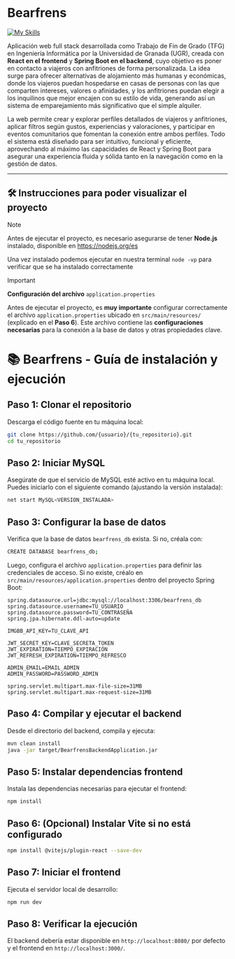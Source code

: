# Bearfrens

[![My Skills](https://skillicons.dev/icons?i=react,js,html,css,java,spring,mysql)](https://skillicons.dev)

Aplicación web full stack desarrollada como Trabajo de Fin de Grado (TFG) en Ingeniería Informática por la Universidad de Granada (UGR), creada con **React en el frontend** y **Spring Boot en el backend**, cuyo objetivo es poner en contacto a viajeros con anfitriones de forma personalizada. La idea surge para ofrecer alternativas de alojamiento más humanas y económicas, donde los viajeros puedan hospedarse en casas de personas con las que comparten intereses, valores o afinidades, y los anfitriones puedan elegir a los inquilinos que mejor encajen con su estilo de vida, generando así un sistema de emparejamiento más significativo que el simple alquiler. 

La web permite crear y explorar perfiles detallados de viajeros y anfitriones, aplicar filtros según gustos, experiencias y valoraciones, y participar en eventos comunitarios que fomentan la conexión entre ambos perfiles. Todo el sistema está diseñado para ser intuitivo, funcional y eficiente, aprovechando al máximo las capacidades de React y Spring Boot para asegurar una experiencia fluida y sólida tanto en la navegación como en la gestión de datos.

--- 

## 🛠️ Instrucciones para poder visualizar el proyecto

> [!NOTE]
> 
> Antes de ejecutar el proyecto, es necesario asegurarse de tener **Node.js** instalado, disponible en https://nodejs.org/es
>
> Una vez instalado podemos ejecutar en nuestra terminal `node -vp` para verificar que se ha instalado correctamente

> [!IMPORTANT]
>
> **Configuración del archivo** `application.properties`
>
> Antes de ejecutar el proyecto, es **muy importante** configurar correctamente el archivo `application.properties` ubicado en `src/main/resources/` (explicado en el **Paso 6**). Este archivo contiene las **configuraciones necesarias** para la conexión a la base de datos y otras propiedades clave.

# 📚 Bearfrens - Guía de instalación y ejecución

## Paso 1: Clonar el repositorio
Descarga el código fuente en tu máquina local:
```bash
git clone https://github.com/{usuario}/{tu_repositorio}.git
cd tu_repositorio
```

## Paso 2: Iniciar MySQL
Asegúrate de que el servicio de MySQL esté activo en tu máquina local. Puedes iniciarlo con el siguiente comando (ajustando la versión instalada):
```bash
net start MySQL<VERSION_INSTALADA>
```

## Paso 3: Configurar la base de datos
Verifica que la base de datos `bearfrens_db` exista. Si no, créala con:
```bash
CREATE DATABASE bearfrens_db;
```

Luego, configura el archivo `application.properties` para definir las credenciales de acceso. Si no existe, créalo en `src/main/resources/application.properties` dentro del proyecto Spring Boot:

```properties
spring.datasource.url=jdbc:mysql://localhost:3306/bearfrens_db
spring.datasource.username=TU_USUARIO
spring.datasource.password=TU_CONTRASEÑA
spring.jpa.hibernate.ddl-auto=update

IMGBB_API_KEY=TU_CLAVE_API

JWT_SECRET_KEY=CLAVE_SECRETA_TOKEN
JWT_EXPIRATION=TIEMPO_EXPIRACIÓN
JWT_REFRESH_EXPIRATION=TIEMPO_REFRESCO

ADMIN_EMAIL=EMAIL_ADMIN
ADMIN_PASSWORD=PASSWORD_ADMIN

spring.servlet.multipart.max-file-size=31MB
spring.servlet.multipart.max-request-size=31MB
```


## Paso 4: Compilar y ejecutar el backend
Desde el directorio del backend, compila y ejecuta:
```bash
mvn clean install
java -jar target/BearfrensBackendApplication.jar
```

## Paso 5: Instalar dependencias frontend
Instala las dependencias necesarias para ejecutar el frontend:
```bash
npm install
```

## Paso 6: (Opcional) Instalar Vite si no está configurado
```bash
npm install @vitejs/plugin-react --save-dev
```

## Paso 7: Iniciar el frontend
Ejecuta el servidor local de desarrollo:
```bash
npm run dev
```


## Paso 8: Verificar la ejecución
El backend debería estar disponible en `http://localhost:8080/` por defecto y el frontend en `http://localhost:3000/`.

